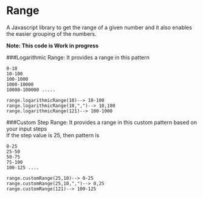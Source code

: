 Range
=====

A Javascript library to get the range of a given number and it also enables the easier grouping of the numbers.

**Note: This code is Work in progress**

###Logarithmic Range:
It provides a range in this pattern  
```
0-10
10-100
100-1000
1000-10000
10000-100000 .....
```
```
range.logarithmicRange(10)--> 10-100
range.logarithmicRange(10,",")--> 10,100
range.logarithmicRange(121)--> 100-1000
```
###Custom Step Range:
It provides a range in this custom pattern based on your input steps  
If the step value is 25, then pattern is
```
0-25
25-50
50-75
75-100
100-125 ....
```
```
range.customRange(25,10)--> 0-25
range.customRange(25,10,",")--> 0,25
range.customRange(121)--> 100-125
```



